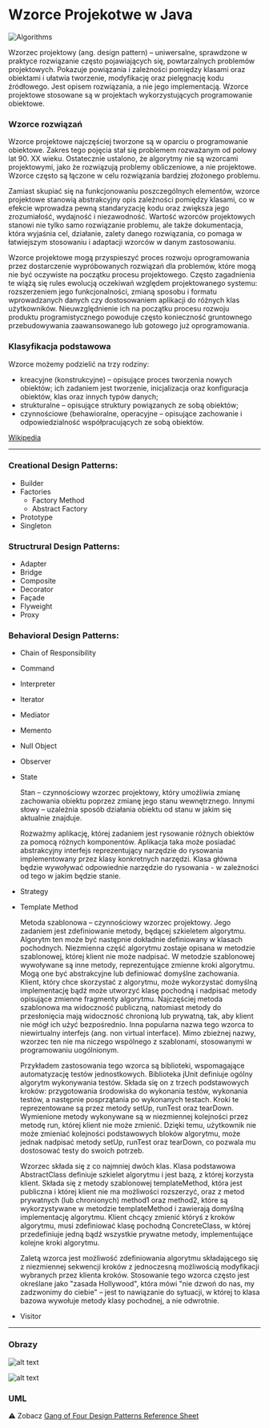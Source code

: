 # Wzorce Projekotwe w Java

![Algorithms](https://img.shields.io/badge/Design--Patterns-Implementation--in--Java-green.svg?longCache=true&style=for-the-badge)

Wzorzec projektowy (ang. design pattern) – uniwersalne, sprawdzone w praktyce rozwiązanie często pojawiających się, powtarzalnych problemów projektowych. Pokazuje powiązania i zależności pomiędzy klasami oraz obiektami i ułatwia tworzenie, modyfikację oraz pielęgnację kodu źródłowego. Jest opisem rozwiązania, a nie jego implementacją. Wzorce projektowe stosowane są w projektach wykorzystujących programowanie obiektowe.

### Wzorce rozwiązań

Wzorce projektowe najczęściej tworzone są w oparciu o programowanie obiektowe. Zakres tego pojęcia stał się problemem rozważanym od połowy lat 90. XX wieku. Ostatecznie ustalono, że algorytmy nie są wzorcami projektowymi, jako że rozwiązują problemy obliczeniowe, a nie projektowe. Wzorce często są łączone w celu rozwiązania bardziej złożonego problemu.

Zamiast skupiać się na funkcjonowaniu poszczególnych elementów, wzorce projektowe stanowią abstrakcyjny opis zależności pomiędzy klasami, co w efekcie wprowadza pewną standaryzację kodu oraz zwiększa jego zrozumiałość, wydajność i niezawodność. Wartość wzorców projektowych stanowi nie tylko samo rozwiązanie problemu, ale także dokumentacja, która wyjaśnia cel, działanie, zalety danego rozwiązania, co pomaga w łatwiejszym stosowaniu i adaptacji wzorców w danym zastosowaniu.

Wzorce projektowe mogą przyspieszyć proces rozwoju oprogramowania przez dostarczenie wypróbowanych rozwiązań dla problemów, które mogą nie być oczywiste na początku procesu projektowego. Często zagadnienia te wiążą się rules ewolucją oczekiwań względem projektowanego systemu: rozszerzeniem jego funkcjonalności, zmianą sposobu i formatu wprowadzanych danych czy dostosowaniem aplikacji do różnych klas użytkowników. Nieuwzględnienie ich na początku procesu rozwoju produktu programistycznego powoduje często konieczność gruntownego przebudowywania zaawansowanego lub gotowego już oprogramowania.

### Klasyfikacja podstawowa

Wzorce możemy podzielić na trzy rodziny:

   - kreacyjne (konstrukcyjne) – opisujące proces tworzenia nowych obiektów; ich zadaniem jest tworzenie, inicjalizacja oraz konfiguracja obiektów, klas oraz innych typów danych;
   - strukturalne – opisujące struktury powiązanych ze sobą obiektów;
   - czynnościowe (behawioralne, operacyjne – opisujące zachowanie i odpowiedzialność współpracujących ze sobą obiektów.


[Wikipedia](https://pl.wikipedia.org/wiki/Wzorzec_projektowy_(informatyka))

------

### Creational Design Patterns: 

 - Builder
 - Factories
   - Factory Method  
   - Abstract Factory 
 - Prototype 
 - Singleton

### Structrural Design Patterns:

 - Adapter
 - Bridge
 - Composite
 - Decorator
 - Façade
 - Flyweight 
 - Proxy

### Behavioral Design Patterns:

 - Chain of Responsibility 
 - Command
 - Interpreter
 - Iterator 
 - Mediator 
 - Memento
 - Null Object 
 - Observer 
 - State 
 
   Stan – czynnościowy wzorzec projektowy, który umożliwia zmianę zachowania obiektu poprzez zmianę jego stanu wewnętrznego. Innymi słowy – uzależnia sposób działania obiektu od stanu w jakim się aktualnie znajduje.
   
   Rozważmy aplikację, której zadaniem jest rysowanie różnych obiektów za pomocą różnych komponentów. Aplikacja taka może posiadać abstrakcyjny interfejs reprezentujący narzędzie do rysowania implementowany przez klasy konkretnych narzędzi. Klasa główna będzie wywoływać odpowiednie narzędzie do rysowania - w zależności od tego w jakim będzie stanie. 
 
 - Strategy 
 - Template Method 
 
   Metoda szablonowa – czynnościowy wzorzec projektowy. Jego zadaniem jest zdefiniowanie metody, będącej szkieletem algorytmu. Algorytm ten może być następnie dokładnie definiowany w klasach pochodnych. Niezmienna część algorytmu zostaje opisana w metodzie szablonowej, której klient nie może nadpisać. W metodzie szablonowej wywoływane są inne metody, reprezentujące zmienne kroki algorytmu. Mogą one być abstrakcyjne lub definiować domyślne zachowania. Klient, który chce skorzystać z algorytmu, może wykorzystać domyślną implementację bądź może utworzyć klasę pochodną i nadpisać metody opisujące zmienne fragmenty algorytmu. Najczęściej metoda szablonowa ma widoczność publiczną, natomiast metody do przesłonięcia mają widoczność chronioną lub prywatną, tak, aby klient nie mógł ich użyć bezpośrednio. Inna popularna nazwa tego wzorca to niewirtualny interfejs (ang. non virtual interface). Mimo zbieżnej nazwy, wzorzec ten nie ma niczego wspólnego z szablonami, stosowanymi w programowaniu uogólnionym. 
 
   Przykładem zastosowania tego wzorca są biblioteki, wspomagające automatyzację testów jednostkowych. Biblioteka jUnit definiuje ogólny algorytm wykonywania testów. Składa się on z trzech podstawowych kroków: przygotowania środowiska do wykonania testów, wykonania testów, a następnie posprzątania po wykonanych testach. Kroki te reprezentowane są przez metody setUp, runTest oraz tearDown. Wymienione metody wykonywane są w niezmiennej kolejności przez metodę run, której klient nie może zmienić. Dzięki temu, użytkownik nie może zmieniać kolejności podstawowych bloków algorytmu, może jednak nadpisać metody setUp, runTest oraz tearDown, co pozwala mu dostosować testy do swoich potrzeb. 
 
   Wzorzec składa się z co najmniej dwóch klas. Klasa podstawowa AbstractClass definiuje szkielet algorytmu i jest bazą, z której korzysta klient. Składa się z metody szablonowej templateMethod, która jest publiczna i której klient nie ma możliwości rozszerzyć, oraz z metod prywatnych (lub chronionych) method1 oraz method2, które są wykorzystywane w metodzie templateMethod i zawierają domyślną implementację algorytmu. Klient chcący zmienić któryś z kroków algorytmu, musi zdefiniować klasę pochodną ConcreteClass, w której przedefiniuje jedną bądź wszystkie prywatne metody, implementujące kolejne kroki algorytmu. 
 
   Zaletą wzorca jest możliwość zdefiniowania algorytmu składającego się z niezmiennej sekwencji kroków z jednoczesną możliwością modyfikacji wybranych przez klienta kroków. Stosowanie tego wzorca często jest określane jako "zasada Hollywood", która mówi "nie dzwoń do nas, my zadzwonimy do ciebie" – jest to nawiązanie do sytuacji, w której to klasa bazowa wywołuje metody klasy pochodnej, a nie odwrotnie. 
 
 - Visitor

------

### Obrazy


![alt text](images/GangOfFour-1.png)

![alt text](images/GangOfFour-2.png)

### UML

:warning: Zobacz [Gang of Four Design Patterns Reference Sheet](http://www.blackwasp.co.uk/GangOfFour.aspx)